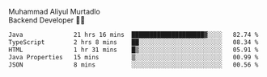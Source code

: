 Muhammad Aliyul Murtadlo
<br>
Backend Developer 👨‍💻
<br>
<!--START_SECTION:waka-->

```txt
Java              21 hrs 16 mins  ████████████████████▓░░░░   82.74 %
TypeScript        2 hrs 8 mins    ██░░░░░░░░░░░░░░░░░░░░░░░   08.34 %
HTML              1 hr 31 mins    █▒░░░░░░░░░░░░░░░░░░░░░░░   05.91 %
Java Properties   15 mins         ▒░░░░░░░░░░░░░░░░░░░░░░░░   00.99 %
JSON              8 mins          ░░░░░░░░░░░░░░░░░░░░░░░░░   00.56 %
```

<!--END_SECTION:waka-->
